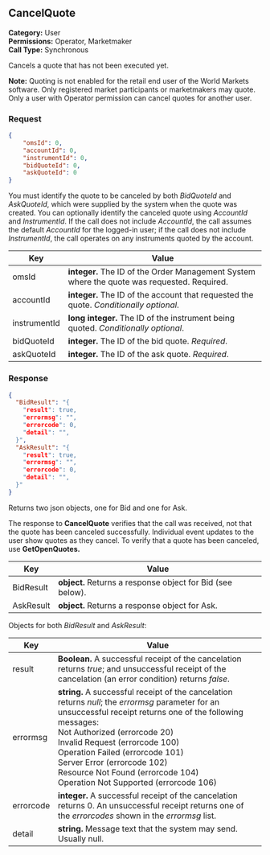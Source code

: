 ## CancelQuote

**Category:** User<br />
**Permissions:** Operator, Marketmaker<br />
**Call Type:** Synchronous

Cancels a quote that has not been executed yet.

<aside class="notice"><strong>Note:</strong> Quoting is not enabled for the retail end user of the World Markets  software. Only registered market participants or marketmakers may quote. Only a user with Operator permission can cancel quotes for another user.</aside>

### Request

```json
{
    "omsId": 0,
    "accountId": 0,
    "instrumentId": 0,
    "bidQuoteId": 0,
    "askQuoteId": 0
}
```

You must identify the quote to be canceled by both *BidQuoteId* and *AskQuoteId*, which were supplied by the system when the quote was created. You can optionally identify the canceled quote using *AccountId* and *InstrumentId*. If the call does not include *AccountId*, the call assumes the default *AccountId* for the logged-in user; if the call does not include *InstrumentId*, the call operates on any instruments quoted by the account.

| Key          | Value                                                        |
| ------------ | ------------------------------------------------------------ |
| omsId        | **integer.** The ID of the Order Management System where the quote was requested. Required. |
| accountId    | **integer.** The ID of the account that requested the quote. *Conditionally optional*. |
| instrumentId | **long integer.** The ID of the instrument being quoted. *Conditionally optional*. |
| bidQuoteId   | **integer.** The ID of the bid quote. *Required*.            |
| askQuoteId   | **integer.** The ID of the ask quote. *Required*.            |

### Response

```json
{
  "BidResult": "{
    "result": true,
    "errormsg": "",
    "errorcode": 0,
    "detail": "",
  }",
  "AskResult": "{
    "result": true,
    "errormsg": "",
    "errorcode": 0,
    "detail": "",
  }"
}
```

Returns two json objects, one for Bid and one for Ask.

The response to **CancelQuote** verifies that the call was received, not that the quote has been canceled successfully. Individual event updates to the user show quotes as they cancel. To verify that a quote has been canceled, use **GetOpenQuotes.**

| Key       | Value                                                      |
| --------- | ---------------------------------------------------------- |
| BidResult | **object.** Returns a response object for Bid (see below). |
| AskResult | **object.** Returns a response object for Ask.             |

Objects for both *BidResult* and *AskResult*:

| Key       | Value                                                        |
| --------- | ------------------------------------------------------------ |
| result    | **Boolean.** A successful receipt of the cancelation returns *true*; and unsuccessful receipt of the cancelation (an error condition) returns *false*. |
| errormsg  | **string.** A successful receipt of the cancelation returns *null*; the *errormsg* parameter for an unsuccessful receipt returns one of the following messages:<br />Not Authorized (errorcode 20)<br />Invalid Request (errorcode 100)<br />Operation Failed (errorcode 101)<br />Server Error (errorcode 102)<br />Resource Not Found (errorcode 104)<br />Operation Not Supported (errorcode 106) |
| errorcode | **integer.** A successful receipt of the cancelation returns 0. An unsuccessful receipt returns one of the *errorcodes* shown in the *errormsg* list. |
| detail    | **string.** Message text that the system may send. Usually null. |


